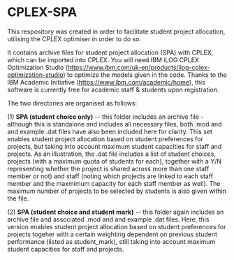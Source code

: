 # CPLEX-SPA

This respository was created in order to facilitate student project allocation, utilising the CPLEX optimiser in order to do so.

It contains archive files for student project allocation (SPA) with CPLEX, which can be imported into CPLEX. You will need IBM iLOG CPLEX Optimization Studio (https://www.ibm.com/uk-en/products/ilog-cplex-optimization-studio) to optimize the models given in the code. Thanks to the IBM Academic Initiative (https://www.ibm.com/academic/home), this software is currently free for academic staff & students upon registration.

The two directories are organised as follows:

(1) **SPA (student choice only)** -- this folder includes an archive file - although this is standalone and includes all necessary files, both .mod and and example .dat files have also been included here for clarity. This set enables student project allocation based on student preferences for projects, but taking into account maximum student capacities for staff and projects. 
As an illustration, the .dat file includes a list of student choices, projects (with a maximum quota of students for each), together with  a Y/N representing whether the project is shared across more than one staff member or not) and staff (noting which projects are linked to each staff member and the maxmimum capacity for each staff member as well). The maximum number of projects to be selected by students is also given within the file. 

(2) **SPA (student choice and student mark)** -- this folder again includes an archive file and associated .mod and and example .dat files. Here, this version enables student project allocation based on student preferences for projects togeher with a certain weighting dependent on previous student performance (listed as student_mark), still taking into account maximum student capacities for staff and projects.
